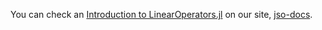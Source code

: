 You can check an [Introduction to LinearOperators.jl](https://jso-docs.github.io/introduction-to-linear-operators/) on our site, [jso-docs](https://jso-docs.github.io).